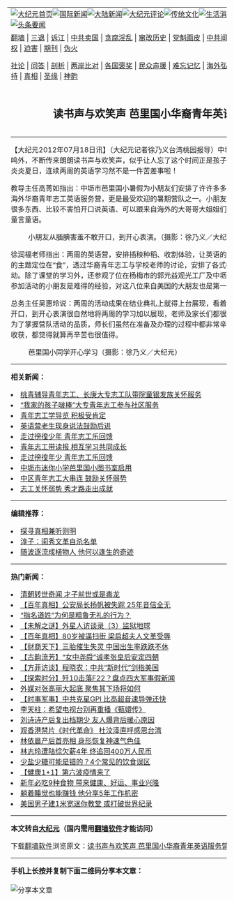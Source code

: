 <a name="1" id="1" target="_blank"></a><span id="1"></span>
<table align=center border="0"><tr><td colspan="2" VALIGN=TOP><a href="https://github.com/emwkhk352/djy/blob/master/gb/nf1351518.md#1"><img src="https://raw.githubusercontent.com/emwkhk352/www/master/t/djy/1.jpg" title="大纪元首页" alt="大纪元首页"></a><a href="https://github.com/emwkhk352/djy/blob/master/gb/n24hr.md#1"><img src="https://raw.githubusercontent.com/emwkhk352/www/master/t/djy/3.jpg" title="国际新闻" alt="国际新闻"></a><a href="https://github.com/emwkhk352/djy/blob/master/gb/nsc413.md#1"><img src="https://raw.githubusercontent.com/emwkhk352/www/master/t/djy/4.jpg" title="大陆新闻" alt="大陆新闻"></a><a href="https://github.com/emwkhk352/djy/blob/master/gb/news392.md#1"><img src="https://raw.githubusercontent.com/emwkhk352/www/master/t/djy/5.jpg" title="大纪元评论" alt="大纪元评论"></a><a href="https://github.com/emwkhk352/djy/blob/master/gb/news2007.md#1"><img src="https://raw.githubusercontent.com/emwkhk352/www/master/t/djy/6.jpg" title="传统文化" alt="传统文化"></a><a href="https://github.com/emwkhk352/djy/blob/master/gb/news2008.md#1"><img src="https://raw.githubusercontent.com/emwkhk352/www/master/t/djy/7.jpg" title="生活消费" alt="生活消费"></a><a href="https://github.com/emwkhk352/djy/blob/master/gb/ncyule.md#1"><img src="https://raw.githubusercontent.com/emwkhk352/www/master/t/djy/8.jpg" title="娱乐休闲" alt="娱乐休闲"></a><a href="https://github.com/emwkhk352/djy/blob/master/gb/nsc1002.md#1"><img src="https://raw.githubusercontent.com/emwkhk352/www/master/t/djy/9.jpg" title="健康" alt="健康"></a><a href="https://github.com/emwkhk352/djy/blob/master/gb/nf6092.md#1"><img src="https://raw.githubusercontent.com/emwkhk352/www/master/t/djy/10a.jpg" title="独家" alt="独家"></a><a href="https://github.com/emwkhk352/djy/blob/master/gb/nf4514.md#1"><img src="https://raw.githubusercontent.com/emwkhk352/www/master/t/djy/12a.jpg" title="头条要闻" alt="头条要闻"></a></td></tr>
<tr><td colspan="2" VALIGN=TOP><a target="_blank" href="https://github.com/emwkhk352/www/blob/master/README.md?zsrh#1">翻墙</a> | <a target="_blank" href="https://github.com/emwkhk352/djy/blob/master/gb/nf5657.md#1">三退</a> | <a target="_blank" href="https://github.com/emwkhk352/djy/blob/master/gb/nf6124.md#1">诉江</a> | <a target="_blank" href="https://github.com/emwkhk352/djy/blob/master/gb/nf1176117.md#1">中共卖国</a> | <a target="_blank" href="https://github.com/emwkhk352/djy/blob/master/gb/nf5773.md#1">贪腐淫乱</a> | <a target="_blank" href="https://github.com/emwkhk352/djy/blob/master/gb/nf1176115.md#1">窜改历史</a> | <a target="_blank" href="https://github.com/emwkhk352/djy/blob/master/gb/nf1176107.md#1">党魁画皮</a> | <a target="_blank" href="https://github.com/emwkhk352/djy/blob/master/gb/nf1320400.md#1">中共间谍</a> | <a target="_blank" href="https://github.com/emwkhk352/djy/blob/master/gb/nf1176114.md#1">破坏传统</a> | <a target="_blank" href="https://github.com/emwkhk352/ntdtv/blob/master/gb/prog447_1.md#1">恶贯满盈</a> | <a target="_blank" href="https://github.com/emwkhk352/djy/blob/master/gb/ncid278.md#1">人权</a> | <a target="_blank" href="https://github.com/emwkhk352/djy/blob/master/gb/nf1176111.md#1">迫害</a> | <a target="_blank" href="https://gitlab.com/szzdlab/mh-qikan/blob/master/README.md#1">期刊</a> | <a target="_blank" href="https://github.com/emwkhk352/djy/blob/master/gb/nf5562.md#1">伪火</a></p><p><a target="_blank" href="https://github.com/emwkhk352/djy/blob/master/gb/9p.md#1">社论</a> | <a target="_blank" href="https://github.com/emwkhk352/djy/blob/master/gb/nf4378.md#1">问答</a> | <a target="_blank" href="https://github.com/emwkhk352/djy/blob/master/gb/nf5792.md#1">剖析</a> | <a target="_blank" href="https://github.com/emwkhk352/djy/blob/master/gb/nf5735.md#1">两岸比对</a> | <a target="_blank" href="https://github.com/emwkhk352/djy/blob/master/gb/nf6119.md#1">各国褒奖</a> | <a target="_blank" href="https://github.com/emwkhk352/djy/blob/master/gb/nf6120.md#1">民众声援</a> | <a target="_blank" href="https://github.com/emwkhk352/djy/blob/master/gb/nf1188594.md#1">难忘记忆</a> | <a target="_blank" href="https://github.com/emwkhk352/djy/blob/master/gb/nf3180.md#1">海外弘传</a> | <a target="_blank" href="https://github.com/emwkhk352/djy/blob/master/gb/nf5410.md#1">万人上访</a> | <a target="_blank" href="https://github.com/emwkhk352/www/blob/master/README.md?zsrh#1">平台首页</a> | <a target="_blank" href="https://github.com/emwkhk352/djy/blob/master/gb/nf4386.md#1">支持</a> | <a target="_blank" href="https://github.com/emwkhk352/djy/blob/master/gb/nf4389.md#1">真相</a> | <a target="_blank" href="https://github.com/emwkhk352/djy/blob/master/gb/nf5790.md#1">圣缘</a> | <a target="_blank" href="https://github.com/emwkhk352/djy/blob/master/gb/nf4786.md#1">神韵</a></td></tr>
<tr><td VALIGN=TOP width="626"><h2 align=center>读书声与欢笑声 芭里国小华裔青年英语服务营</h2>

<h6></h6>
<hr>
<p>【大纪元2012年07月18日讯】（大纪元记者徐乃义台湾桃园报导）中坜市芭里国小除了鸟叫蝉鸣外，不断传来朗朗读书声与欢笑声，似乎让人忘了这个时间正是孩子们最喜爱与放松的暑假。炎炎夏日，连续两周的英语学习然不是一件苦差事啦！</p>
<p>教导主任高菁如指出：中坜市芭里国小暑假为小朋友们安排了许许多多的免费学习活动，两周的海外华裔<ahref="https://github.com/emwkhk352/djy/blob/master/gb/tag/%E9%9D%92%E5%B9%B4%E5%BF%97%E5%B7%A5.md#1">青年志工</a>英语服务营，更是最受欢迎的暑期营队之一。小朋友很期待说：因为可以学到很多东西、比较不害怕开口说英语、可以跟来自海外的大哥哥大姐姐们成为最好的朋友˙˙等类似的童言童语。</p>
<figure id="attachment_6602001" aria-describedby="caption-attachment-6602001" style="width: 600px" class="wp-caption aligncenter"><ahref=" https://i.epochtimes.com/assets/uploads/2012/07/1207180256542214-600x400.jpg" target="_blank" rel="noreferrer noopener"></a><figcaption id="caption-attachment-6602001" class="wp-caption-text">小朋友从腼腆害羞不敢开口，到开心表演。（摄影：徐乃义／大纪元）</figcaption></figure>
<p>徐润福老师指出：两周的<ahref="https://github.com/emwkhk352/djy/blob/master/gb/tag/%E8%8B%B1%E8%AF%AD%E8%90%A5.md#1">英语营</a>，安排插秧种稻、收割体验，让英语的学习更为有趣。今年营队的主题定位在“食”，透过华裔<ahref="https://github.com/emwkhk352/djy/blob/master/gb/tag/%E9%9D%92%E5%B9%B4%E5%BF%97%E5%B7%A5.md#1">青年志工</a>与学校老师的讨论，安排了各式各样与“食”有关的教学活动。除了课堂的学习外，还参观了位在杨梅市的郭元益观光工厂及中坜市的黑松饮料博物馆，对参加活动的小朋友是难得的经验，对这八位来自美国的大朋友也是第一次接触。</p>
<p>总务主任吴惠玲说：两周的活动成果在结业典礼上就得上台展现，看着小朋友们从腼腆害羞不敢开口，到开心表演很自然地将两周的学习加以展现，老师及家长们都很开心地分享这样的成果。为了掌握营队活动的品质，师长们虽然在准备及办理的过程中都非常辛苦，但只要看到小朋友有收获，都觉得就算再辛苦也很值得。</p>
<figure id="attachment_6602011" aria-describedby="caption-attachment-6602011" style="width: 600px" class="wp-caption aligncenter"><ahref=" https://i.epochtimes.com/assets/uploads/2012/07/1207180257272214-600x400.jpg" target="_blank" rel="noreferrer noopener"></a><figcaption id="caption-attachment-6602011" class="wp-caption-text">芭里国小同学开心学习（摄影：徐乃义／大纪元）</figcaption></figure>
<p><p></p>

<hr>


<strong>相关新闻：</strong>
<li><a href="https://github.com/emwkhk352/djy/blob/master/gb/11/8/19/n3348723.md#1">桃青辅导青年志工、长庚大专志工队带院童银发族关怀服务</a></li>
<li><a href="https://github.com/emwkhk352/djy/blob/master/gb/11/9/17/n3375727.md#1">“我家的孩子啵棒”大专青年志工参与社区服务</a></li>
<li><a href="https://github.com/emwkhk352/djy/blob/master/gb/11/11/27/n3442117.md#1">青年志工学导览 积极受肯定</a></li>
<li><a href="https://github.com/emwkhk352/djy/blob/master/gb/12/1/18/n3489993.md#1">英语营老生现身说法鼓励后进</a></li>
<li><a href="https://github.com/emwkhk352/djy/blob/master/gb/12/2/9/n3508005.md#1">走过徬徨少年 青年志工乐回馈</a></li>
<li><a href="https://github.com/emwkhk352/djy/blob/master/gb/12/2/13/n3511536.md#1">青年志工带读报  相互学习共同成长</a></li>
<li><a href="https://github.com/emwkhk352/djy/blob/master/gb/12/2/15/n3512621.md#1">走过徬徨年少 青年志工乐回馈</a></li>
<li><a href="https://github.com/emwkhk352/djy/blob/master/gb/12/4/21/n3571247.md#1">中坜市迷你小学芭里国小图书室启用</a></li>
<li><a href="https://github.com/emwkhk352/djy/blob/master/gb/12/4/29/n3577434.md#1">中区青年志工大串连   鼓励关怀弱势</a></li>
<li><a href="https://github.com/emwkhk352/djy/blob/master/gb/12/4/29/n3577475.md#1">志工关怀弱势 秀才路走出成就</a></li>
<hr>


<strong>编辑推荐：</strong>
<li><a href="https://github.com/upjkzu3674/djy/blob/master/gb/11/6/17/n3289382.md?dfh#1" target="_blank">探寻真相兼听则明</a></li><li><a href="https://github.com/tsiac2612/djy/blob/master/gb/17/12/1/n9913343.md#1" target="_blank">淳子：闺秀文革自杀名单</a></li><li><a href="https://github.com/tsiac2612/djy/blob/master/gb/19/3/21/n11130270.md#1" target="_blank">随波逐流成植物人 他何以逢生的奇迹</a></li>
<hr>

<strong>热门新闻：</strong>
<li><a href="https://github.com/emwkhk352/djy/blob/master/gb/21/11/21/n13389701.md#1">清朝转世奇闻 才子前世或是毒龙</a></li>
<li><a href="https://github.com/emwkhk352/djy/blob/master/gb/21/11/23/n13393809.md#1">【百年真相】公安局长扬帆被失踪 25年音信全无</a></li>
<li><a href="https://github.com/emwkhk352/djy/blob/master/gb/21/11/23/n13392680.md#1">“指名道姓”为何是粗鲁无礼的行为？</a></li>
<li><a href="https://github.com/emwkhk352/djy/blob/master/gb/21/11/19/n13386805.md#1">【未解之谜】外星人访谈录（3）监狱地球</a></li>
<li><a href="https://github.com/emwkhk352/djy/blob/master/gb/21/11/19/n13386938.md#1">【百年真相】80岁被逼扫街 梁启超夫人文革受辱</a></li>
<li><a href="https://github.com/emwkhk352/djy/blob/master/gb/21/11/26/n13400913.md#1">【财商天下】三胎催生失灵 中国出生率跌跌不休</a></li>
<li><a href="https://github.com/emwkhk352/djy/blob/master/gb/21/11/25/n13396801.md#1">【古韵流芳】“女中尧舜”诚孝张皇后安定四朝</a></li>
<li><a href="https://github.com/emwkhk352/djy/blob/master/gb/21/11/26/n13401239.md#1">【方菲访谈】程晓农：中共“新时代”剑指美国</a></li>
<li><a href="https://github.com/emwkhk352/djy/blob/master/gb/21/11/24/n13396382.md#1">【探索时分】歼10击落F22？盘点四大军事假新闻</a></li>
<li><a href="https://github.com/emwkhk352/djy/blob/master/gb/21/11/25/n13398359.md#1">外媒对张高丽大起底 聚焦其下场将如何</a></li>
<li><a href="https://github.com/emwkhk352/djy/blob/master/gb/21/11/24/n13396474.md#1">【时事军事】中共克星GPI  比高超音速导弹还快</a></li>
<li><a href="https://github.com/emwkhk352/djy/blob/master/gb/21/11/26/n13399615.md#1">李天柱：希望电视台别再重播《甄嬛传》</a></li>
<li><a href="https://github.com/emwkhk352/djy/blob/master/gb/21/11/25/n13399067.md#1">刘诗诗产后复出档期少 友人爆背后暖心原因</a></li>
<li><a href="https://github.com/emwkhk352/djy/blob/master/gb/21/11/25/n13398799.md#1">观香港禁片《时代革命》 杜汶泽直呼感恩台湾</a></li>
<li><a href="https://github.com/emwkhk352/djy/blob/master/gb/21/11/25/n13397948.md#1">林依晨产后首亮相 身形恢复神速气色佳</a></li>
<li><a href="https://github.com/emwkhk352/djy/blob/master/gb/21/11/24/n13396343.md#1">林志玲遭陆综欠薪4年 终追回400万人民币</a></li>
<li><a href="https://github.com/emwkhk352/djy/blob/master/gb/21/11/25/n13398250.md#1">少盐少糖可能是错的？4个常见的饮食误区</a></li>
<li><a href="https://github.com/emwkhk352/djy/blob/master/gb/21/11/24/n13395113.md#1">【健康1+1】第六波疫情来了</a></li>
<li><a href="https://github.com/emwkhk352/djy/blob/master/gb/21/11/23/n13393778.md#1">新年必吃9种食物 带来健康、好运、事业兴隆</a></li>
<li><a href="https://github.com/emwkhk352/djy/blob/master/gb/21/11/25/n13397109.md#1">躺着睡觉也能赚钱 他分享5年工作机密</a></li>
<li><a href="https://github.com/emwkhk352/djy/blob/master/gb/21/11/25/n13397569.md#1">美国男子建1米宽迷你教堂 或打破世界纪录</a></li>
<hr>

<strong>本文转自<a href="https://www.epochtimes.com">大纪元</a>（国内需用<a href="https://github.com/emwkhk352/www/blob/master/README.md#8">翻墙软件</a>才能访问）</strong><p>下载<a href="https://github.com/emwkhk352/www/blob/master/README.md#8">翻墙软件</a>浏览原文：<a href="https://www.epochtimes.com/gb/12/7/18/n3638041.htm">读书声与欢笑声 芭里国小华裔青年英语服务营</a></p><hr>

<strong>手机上长按并复制下面二维码分享本文章：</strong><br><br><img src="https://chart.apis.google.com/chart?cht=qr&chs=240x240&choe=UTF-8&chld=M|2&chl=https://github.com/emwkhk352/djy/blob/master/gb/12/7/18/n3638041.md%231" title="分享本文章"></td><td VALIGN=TOP><a href="https://github.com/emwkhk352/djy/blob/master/gb/16/1/21/n4622075.md?dfh#1" target="_blank"><img src="https://raw.githubusercontent.com/emwkhk352/djy/master/gb/300/wei-f1.jpg" title="中共的伪火骗局"  alt="中共的伪火骗局"></a><br><a href="https://github.com/emwkhk352/www/blob/master/README.md?dfh#9" target="_blank"><img src="https://raw.githubusercontent.com/emwkhk352/djy/master/gb/300/yong-h.jpg" title="永恒的见证"  alt="永恒的见证"></a><br><a href="https://github.com/emwkhk352/djy/blob/master/gb/13/9/29/n3974789.md?dfh#1" target="_blank"><img src="https://raw.githubusercontent.com/emwkhk352/djy/master/gb/300/shang-lnz.jpg" title="善良女子被中共投男牢"  alt="善良女子被中共投男牢"></a><br><a href="https://github.com/emwkhk352/djy/blob/master/gb/16/3/16/n4663449.md?dfh#1" target="_blank"><img src="https://raw.githubusercontent.com/emwkhk352/djy/master/gb/300/huo-z3.jpg" title="警卫目击活摘器官"  alt="警卫目击活摘器官"></a><br><a href="https://github.com/emwkhk352/djy/blob/master/gb/16/8/7/n8177641.md?dfh#1" target="_blank"><img src="https://raw.githubusercontent.com/emwkhk352/djy/master/gb/300/huo-z4.jpg" title="证人描述活摘恐怖"  alt="证人描述活摘恐怖"></a><br><a href="https://github.com/emwkhk352/djy/blob/master/gb/10/4/19/n2881569.md?dfh#1" target="_blank"><img src="https://raw.githubusercontent.com/emwkhk352/djy/master/gb/300/huo-z1.jpg" title="揭开活摘器官黑幕"  alt="揭开活摘器官黑幕"></a><br><a href="https://github.com/emwkhk352/djy/blob/master/gb/10/11/7/n3077476.md?dfh#1" target="_blank"><img src="https://raw.githubusercontent.com/emwkhk352/djy/master/gb/300/ma-ks.jpg" title="马克思的成魔之路"  alt="马克思的成魔之路"></a><br><a href="https://github.com/emwkhk352/djy/blob/master/gb/14/6/9/n4173977.md?dfh#1" target="_blank"><img src="https://raw.githubusercontent.com/emwkhk352/djy/master/gb/300/chang-zs.jpg" title="藏字石 蕴天机"  alt="藏字石 蕴天机"></a><br><a href="https://github.com/emwkhk352/djy/blob/master/gb/18/5/10/n10381511.md?dfh#1" target="_blank"><img src="https://raw.githubusercontent.com/emwkhk352/djy/master/gb/300/st1.jpg" title="关注三亿人三退"  alt="关注三亿人三退"></a><br><a href="https://github.com/emwkhk352/djy/blob/master/gb/18/3/21/n10237682.md?dfh#1" target="_blank"><img src="https://raw.githubusercontent.com/emwkhk352/djy/master/gb/300/jie-t.jpg" title="解体中共复兴中华"  alt="解体中共复兴中华"></a><br><a href="https://github.com/emwkhk352/djy/blob/master/gb/9/2/9/n2422991.md?dfh#1" target="_blank"><img src="https://raw.githubusercontent.com/emwkhk352/djy/master/gb/300/gao-zs.jpg" title="中共迫害良心律师"  alt="中共迫害良心律师"></a><br><a href="https://github.com/emwkhk352/djy/blob/master/gb/18/12/9/n10900044.md?dfh#1" target="_blank"><img src="https://raw.githubusercontent.com/emwkhk352/djy/master/gb/300/sj1.jpg" title="三百多万人举报江泽民"  alt="三百多万人举报江泽民"></a><br><a href="https://github.com/emwkhk352/djy/blob/master/gb/18/8/28/n10672014.md?dfh#1" target="_blank"><img src="https://raw.githubusercontent.com/emwkhk352/djy/master/gb/300/sj2.jpg" title="这些官员为何起诉江泽民"  alt="这些官员为何起诉江泽民"></a><br><a href="https://github.com/emwkhk352/djy/blob/master/gb/8/12/18/n2367165.md?dfh#1" target="_blank"><img src="https://raw.githubusercontent.com/emwkhk352/djy/master/gb/300/liangan.jpg" title="海峡两岸的强烈对比"  alt="海峡两岸的强烈对比"></a><br><a href="https://github.com/emwkhk352/djy/blob/master/gb/15/12/10/n4593139.md?dfh#1" target="_blank"><img src="https://raw.githubusercontent.com/emwkhk352/djy/master/gb/300/jia-ndzl.jpg" title="加拿大总理的贺信"  alt="加拿大总理的贺信"></a><br><a href="https://github.com/emwkhk352/djy/blob/master/gb/11/6/17/n3289382.md?dfh#1" target="_blank"><img src="https://raw.githubusercontent.com/emwkhk352/djy/master/gb/300/xiao-wd.jpg" title="探寻真相兼听则明"  alt="探寻真相兼听则明"></a><br><a href="https://github.com/emwkhk352/djy/blob/master/gb/18/10/27/n10812623.md?dfh#1" target="_blank"><img src="https://raw.githubusercontent.com/emwkhk352/djy/master/gb/300/yindu.jpg" title="印度媒体报道东方"  alt="印度媒体报道东方"></a><br><a href="https://github.com/emwkhk352/djy/blob/master/gb/18/6/9/n10469652.md?dfh#1" target="_blank"><img src="https://raw.githubusercontent.com/emwkhk352/djy/master/gb/300/xie-j.jpg" title="不一样的海外校园"  alt="不一样的海外校园"></a><br><a href="https://github.com/emwkhk352/djy/blob/master/gb/7/4/5/n1669415.md?dfh#1" target="_blank"><img src="https://raw.githubusercontent.com/emwkhk352/djy/master/gb/300/li-up.jpg" title="从大师到徒弟的传奇"  alt="从大师到徒弟的传奇"></a><br><a href="https://github.com/emwkhk352/djy/blob/master/gb/17/5/26/n9191512.md?dfh#1" target="_blank"><img src="https://raw.githubusercontent.com/emwkhk352/djy/master/gb/300/zfl2.jpg" title="亿万人与东方一本奇书"  alt="亿万人与东方一本奇书"></a><br><a href="https://github.com/emwkhk352/djy/blob/master/gb/13/11/27/n4020290.md?dfh#1" target="_blank"><img src="https://raw.githubusercontent.com/emwkhk352/djy/master/gb/300/zhen-h.jpg" title="大陆见不到的震撼场面"  alt="大陆见不到的震撼场面"></a><br><a href="https://github.com/emwkhk352/djy/blob/master/gb/15/7/17/n4482910.md?dfh#1" target="_blank"><img src="https://raw.githubusercontent.com/emwkhk352/djy/master/gb/300/dalu-sk.jpg" title="人心向善 大陆当初盛况"  alt="人心向善 大陆当初盛况"></a><br><a href="https://github.com/emwkhk352/djy/blob/master/gb/19/1/5/n10955468.md?dfh#1" target="_blank"><img src="https://raw.githubusercontent.com/emwkhk352/djy/master/gb/300/zfl1.jpg" title="追寻真理 这书讲什么"  alt="追寻真理 这书讲什么"></a><br><a href="https://github.com/emwkhk352/www/blob/master/README.md?dfh#1" target="_blank"><img src="https://raw.githubusercontent.com/emwkhk352/djy/master/gb/300/fq1.jpg" title="下载免费翻墙软件"  alt="下载免费翻墙软件"></a><br></td></tr></table>
